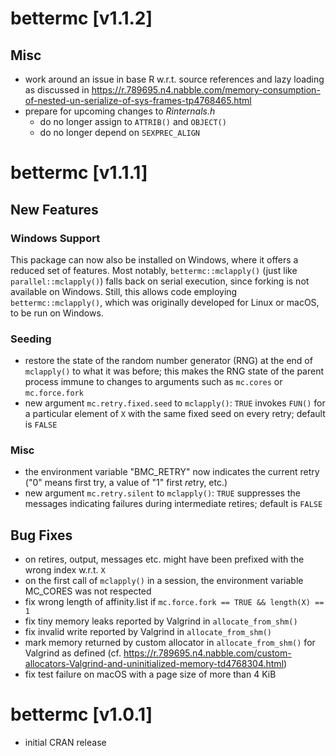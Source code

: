 # bettermc [v1.1.2]

## Misc
* work around an issue in base R w.r.t. source references and lazy loading as discussed in https://r.789695.n4.nabble.com/memory-consumption-of-nested-un-serialize-of-sys-frames-tp4768465.html
* prepare for upcoming changes to *Rinternals.h*
  * do no longer assign to `ATTRIB()` and `OBJECT()`
  * do no longer depend on `SEXPREC_ALIGN`

# bettermc [v1.1.1]

## New Features

### Windows Support
This package can now also be installed on Windows, where it offers a reduced set of features.
Most notably, `bettermc::mclapply()` (just like `parallel::mclapply()`) falls back on serial execution, since forking is not available on Windows.
Still, this allows code employing `bettermc::mclapply()`, which was originally developed for Linux or macOS, to be run on Windows.

### Seeding
* restore the state of the random number generator (RNG) at the end of `mclapply()` to what it was before; this makes the RNG state of the parent process immune to changes to arguments such as `mc.cores` or `mc.force.fork`
* new argument `mc.retry.fixed.seed` to `mclapply()`: `TRUE` invokes `FUN()` for a particular element of `X` with the same fixed seed on every retry; default is `FALSE`

### Misc
* the environment variable "BMC_RETRY" now indicates the current retry ("0" means first try, a value of "1" first *re*try, etc.)
* new argument `mc.retry.silent` to `mclapply()`: `TRUE` suppresses the messages indicating failures during intermediate retires; default is `FALSE`

## Bug Fixes
* on retires, output, messages etc. might have been prefixed with the wrong index w.r.t. `X`
* on the first call of `mclapply()` in a session, the environment variable MC_CORES was not respected
* fix wrong length of affinity.list if `mc.force.fork == TRUE && length(X) == 1`
* fix tiny memory leaks reported by Valgrind in `allocate_from_shm()`
* fix invalid write reported by Valgrind in `allocate_from_shm()`
* mark memory returned by custom allocator in `allocate_from_shm()` for Valgrind as defined (cf. https://r.789695.n4.nabble.com/custom-allocators-Valgrind-and-uninitialized-memory-td4768304.html)
* fix test failure on macOS with a page size of more than 4 KiB

# bettermc [v1.0.1]
* initial CRAN release
